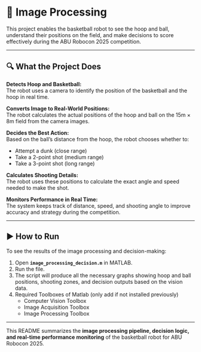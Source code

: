 # 🏀 Image Processing

This project enables the basketball robot to see the hoop and ball, understand their positions on the field, and make decisions to score effectively during the ABU Robocon 2025 competition.  

---
## 🔍 What the Project Does

**Detects Hoop and Basketball:**  
The robot uses a camera to identify the position of the basketball and the hoop in real time.  

**Converts Image to Real-World Positions:**  
The robot calculates the actual positions of the hoop and ball on the 15m × 8m field from the camera images.  

**Decides the Best Action:**  
Based on the ball’s distance from the hoop, the robot chooses whether to:  
- Attempt a dunk (close range)  
- Take a 2-point shot (medium range)  
- Take a 3-point shot (long range)  

**Calculates Shooting Details:**  
The robot uses these positions to calculate the exact angle and speed needed to make the shot.  

**Monitors Performance in Real Time:**  
The system keeps track of distance, speed, and shooting angle to improve accuracy and strategy during the competition.  

---
## ▶️ How to Run

To see the results of the image processing and decision-making:  

1. Open **`image_processing_decision.m`** in MATLAB.  
2. Run the file.  
3. The script will produce all the necessary graphs showing hoop and ball positions, shooting zones, and decision outputs based on the vision data.  
4. Required Toolboxes of Matlab (only add if not installed previously)
    - Computer Vision Toolbox
    - Image Acquisition Toolbox
    - Image Processing Toolbox

---
This README summarizes the **image processing pipeline, decision logic, and real-time performance monitoring** of the basketball robot for ABU Robocon 2025.
